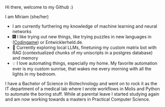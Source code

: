 Hi there, welcome to my Github :)

I am Miriam (she/her)

- I am currently furthering my knowledge of machine learning and neural networks
- :fireworks: I like trying out new things, like trying puzzles in new languages in ([Codingame](https://www.codingame.com/profile/983b2280e1dc93aa0999d9bdd39b0c61247199)) or Entwicklerheld.de.
- :robot: Currently exploring local LLMs, finetuning my custom matrix bot with RAG (contextualized chunks of my uniscripts in a postgres database) and memory
- :bulb: I love automating things, especially my home. My favorite automation ever is my custom sunrise, that wakes me every morning with all the lights in my bedroom.

I have a Bachelor of Science in Biotechnology and went on to rock it as the IT department of a medical lab where I wrote workflows in Molis and Python to automate the boring stuff. While at parental leave I started studying again and am now working towards a masters in Practical Computer Science.
